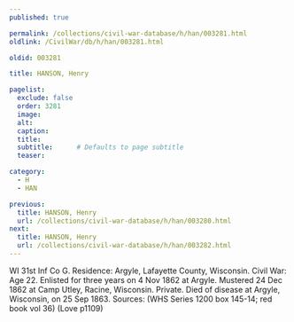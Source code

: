 ```yaml
---
published: true

permalink: /collections/civil-war-database/h/han/003281.html
oldlink: /CivilWar/db/h/han/003281.html

oldid: 003281

title: HANSON, Henry

pagelist:
  exclude: false
  order: 3281
  image: 
  alt:
  caption:
  title:
  subtitle:      # Defaults to page subtitle
  teaser:

category: 
  - H 
  - HAN

previous:
  title: HANSON, Henry
  url: /collections/civil-war-database/h/han/003280.html  
next:
  title: HANSON, Henry
  url: /collections/civil-war-database/h/han/003282.html   
---
```

WI 31st Inf Co G. Residence: Argyle, Lafayette County, Wisconsin. Civil War: Age 22. Enlisted for three years on 4 Nov 1862 at Argyle. Mustered 24 Dec 1862 at Camp Utley, Racine, Wisconsin. Private. Died of disease at Argyle, Wisconsin, on 25 Sep 1863. Sources: (WHS Series 1200 box 145-14; red book vol 36) (Love p1109)